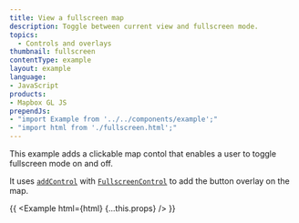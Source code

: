 ```yaml
---
title: View a fullscreen map
description: Toggle between current view and fullscreen mode.
topics:
  - Controls and overlays
thumbnail: fullscreen
contentType: example
layout: example
language:
- JavaScript
products:
- Mapbox GL JS
prependJs:
- "import Example from '../../components/example';"
- "import html from './fullscreen.html';"
---
```


This example adds a clickable map contol that enables a user to toggle fullscreen mode on and off.

It uses [`addControl`](/mapbox-gl-js/api/map/#map#addcontrol) with [`FullscreenControl`](/mapbox-gl-js/api/markers/#fullscreencontrol) to add the button overlay on the map.

{{ <Example html={html} {...this.props} /> }}
